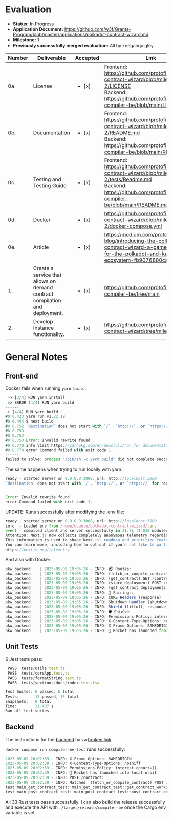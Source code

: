# Evaluation

- **Status:** In Progress
- **Application Document:** https://github.com/w3f/Grants-Program/blob/master/applications/polkadot-contract-wizard.md
- **Milestone:** 1
- **Previously successfully merged evaluation:** All by keeganquigley

| Number | Deliverable | Accepted | Link | Notes |
| ------------- | ------------- | ------------- | ------------- | ------------- |
| 0a    | License | <ul><li>[x] </li></ul> | <div><div>Frontend: https://github.com/protofire/polkadot-contract-wizard/blob/milestone-2/LICENSE</div><div>Backend: https://github.com/protofire/ink-compiler-be/blob/main/LICENSE</div></div> |  |
| 0b.    | Documentation | <ul><li>[x] </li></ul> | <div><div>Frontend: https://github.com/protofire/polkadot-contract-wizard/blob/milestone-2/README.md</div><div> Backend: https://github.com/protofire/ink-compiler-be/blob/main/README.md</div></div>  |  |
| 0c.    | Testing and Testing Guide | <ul><li>[x] </li></ul> | <div><div>Frontend: https://github.com/protofire/polkadot-contract-wizard/blob/milestone-2/tests/Readme.md</div><div> Backend: https://github.com/protofire/ink-compiler-be/blob/main/README.md#testing</div></div>  |  |
| 0d.    | Docker | <ul><li>[x] </li></ul> | https://github.com/protofire/polkadot-contract-wizard/blob/milestone-2/docker-compose.yml |  |
| 0e. | Article | <ul><li>[x] </li></ul> | https://medium.com/protofire-blog/introducing-the-polkadot-contract-wizard-a-game-changer-for-the-polkadot-and-kusama-ecosystem-fb9076880ca7 |  |
| 1. | Create a service that allows on demand contract compilation and deployment. | <ul><li>[x] </li></ul> | https://github.com/protofire/ink-compiler-be/tree/main |  |
| 2. | Develop Instance functionality. | <ul><li>[x] </li></ul> | https://github.com/protofire/polkadot-contract-wizard/tree/milestone-2 |  |

# General Notes

## Front-end

Docker fails when running `yarn build`:
```js
 => [3/4] RUN yarn install                                                                                          119.1s
 => ERROR [4/4] RUN yarn build                                                                                        0.8s
------
 > [4/4] RUN yarn build:
#0 0.423 yarn run v1.22.19
#0 0.444 $ next build
#0 0.752 `destination` does not start with `/`, `http://`, or `https://` for route {"source":"/api/:path*","destination":"undefined/:path*"}
#0 0.753
#0 0.753
#0 0.753 Error: Invalid rewrite found
#0 0.770 info Visit https://yarnpkg.com/en/docs/cli/run for documentation about this command.
#0 0.770 error Command failed with exit code 1.
------
failed to solve: process "/bin/sh -c yarn build" did not complete successfully: exit code: 1
```
The same happens when trying to run locally with yarn:
```js
ready - started server on 0.0.0.0:3000, url: http://localhost:3000
`destination` does not start with `/`, `http://`, or `https://` for route {"source":"/api/:path*","destination":"undefined/:path*"}


Error: Invalid rewrite found
error Command failed with exit code 1.
```
UPDATE: Runs successfully after modifying the .env file:
```js
ready - started server on 0.0.0.0:3000, url: http://localhost:3000
info  - Loaded env from /home/ubuntu/polkadot-contract-wizard/.env
event - compiled client and server successfully in 31.9s (14038 modules)
Attention: Next.js now collects completely anonymous telemetry regarding usage.
This information is used to shape Next.js' roadmap and prioritize features.
You can learn more, including how to opt-out if you'd not like to participate in this anonymous program, by visiting the following URL:
https://nextjs.org/telemetry
```
And also with Docker:
```js
pkw_backend    | 2023-05-09 19:05:26 - INFO: 📬 Routes:
pkw_backend    | 2023-05-09 19:05:26 - INFO: (fetch_or_compile_contract) POST /contract
pkw_backend    | 2023-05-09 19:05:26 - INFO: (get_contract) GET /contract?<code_id>&<wasm>
pkw_backend    | 2023-05-09 19:05:26 - INFO: (store_deployment) POST /deployments
pkw_backend    | 2023-05-09 19:05:26 - INFO: (get_contract_deployments) GET /deployments?<user_address>&<network>
pkw_backend    | 2023-05-09 19:05:26 - INFO: 📡 Fairings:
pkw_backend    | 2023-05-09 19:05:26 - INFO: CORS Headers (response)
pkw_backend    | 2023-05-09 19:05:26 - INFO: Shutdown Handler (shutdown)
pkw_backend    | 2023-05-09 19:05:26 - INFO: Shield (liftoff, response, singleton)
pkw_backend    | 2023-05-09 19:05:26 - INFO: 🛡️ Shield:
pkw_backend    | 2023-05-09 19:05:26 - INFO: Permissions-Policy: interest-cohort=()
pkw_backend    | 2023-05-09 19:05:26 - INFO: X-Content-Type-Options: nosniff
pkw_backend    | 2023-05-09 19:05:26 - INFO: X-Frame-Options: SAMEORIGIN
pkw_backend    | 2023-05-09 19:05:26 - INFO: 🚀 Rocket has launched from http://0.0.0.0:8000
```
## Unit Tests

6 Jest tests pass:
```js
 PASS  tests/utils.test.ts
 PASS  tests/coreApp.test.ts
 PASS  tests/formatString.test.ts
 PASS  tests/sections/docs/index.test.tsx

Test Suites: 6 passed, 6 total
Tests:       15 passed, 15 total
Snapshots:   0 total
Time:        21.407 s
Ran all test suites.
```
## Backend

The instructions for the [backend](https://github.com/protofire/polkadot-contract-wizard#backend) has a [broken link](https://github.com/protofire/polkadot-contract-wizard/blob/develop/ink-compiler-be/README.md).

`docker-compose run compiler-be-test` runs successfully:
```js
2023-05-09 20:02:39 - INFO: X-Frame-Options: SAMEORIGIN
2023-05-09 20:02:39 - INFO: X-Content-Type-Options: nosniff
2023-05-09 20:02:39 - INFO: Permissions-Policy: interest-cohort=()
2023-05-09 20:02:39 - INFO: 🚀 Rocket has launched into local orbit
2023-05-09 20:02:39 - INFO: POST /contract:
2023-05-09 20:02:39 - INFO: Matched: (fetch_or_compile_contract) POST /contract
test main_get_contract_test::main_get_contract_test::get_contract_working_as_expected has been running for over 60 seconds
test main_post_contract_test::main_post_contract_test::post_contract_expects_code_is_ok has been running for over 60 seconds
```
All 33 Rust tests pass successfully. I can also build the release successfully and execute the API with `./target/release/compiler-be` once the Cargo env variable is set.
